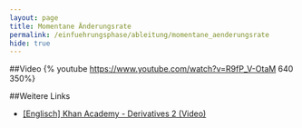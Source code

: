 ```yaml
---
layout: page
title: Momentane Änderungsrate
permalink: /einfuehrungsphase/ableitung/momentane_aenderungsrate
hide: true
---
```

##Video
{% youtube https://www.youtube.com/watch?v=R9fP_V-OtaM 640 350%}

##Weitere Links
* [[Englisch] Khan Academy - Derivatives 2 (Video)](https://www.youtube.com/watch?v=IePCHjMeFkE)
